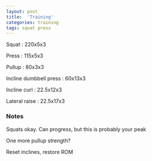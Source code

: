 ```yaml
---
layout: post
title:  'Training'
categories: training
tags: squat press
---
```


Squat : 220x5x3

Press  : 115x5x3

Pullup  : 80x3x3

Incline dumbbell press : 60x13x3

Incline curl  :  22.5x12x3

Lateral raise : 22.5x17x3

### Notes

Squats okay. Can progress, but this is probably your peak

One more pullup strength?

Reset inclines, restore ROM
